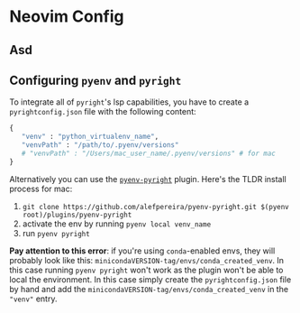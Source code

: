 # Neovim Config

## Asd

## Configuring `pyenv` and `pyright`

To integrate all of `pyright`'s lsp capabilities, you have to create a `pyrightconfig.json` file with the following content:

```python
{
   "venv" : "python_virtualenv_name",
   "venvPath" : "/path/to/.pyenv/versions"
   # "venvPath" : "/Users/mac_user_name/.pyenv/versions" # for mac
}

```

Alternatively you can use the [`pyenv-pyright`](https://github.com/alefpereira/pyenv-pyright) plugin. Here's the TLDR install process for mac:

1. `git clone https://github.com/alefpereira/pyenv-pyright.git $(pyenv root)/plugins/pyenv-pyright`
2. activate the env by running `pyenv local venv_name`
3. run `pyenv pyright`

**Pay attention to this error**: if you're using `conda`-enabled envs, they will probably look like this: `minicondaVERSION-tag/envs/conda_created_venv`. In this case running `pyenv pyright` won't work as the plugin won't be able to local the environment.
In this case simply create the `pyrightconfig.json` file by hand and add the `minicondaVERSION-tag/envs/conda_created_venv` in the `"venv"` entry.
